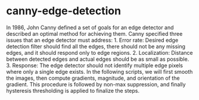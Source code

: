# canny-edge-detection
In 1986, John Canny defined a set of goals for an edge detector and described an optimal method for achieving them. Canny specified three issues that an edge detector must address: 1. Error rate: Desired edge detection filter should find all the edges, there should not be any missing edges, and it should respond only to edge regions. 2. Localization: Distance between detected edges and actual edges should be as small as possible. 3. Response: The edge detector should not identify multiple edge pixels where only a single edge exists. In the following scripts, we will first smooth the images, then compute gradients, magnitude, and orientation of the gradient. This procedure is followed by non-max suppression, and finally hysteresis thresholding is applied to finalize the steps.
